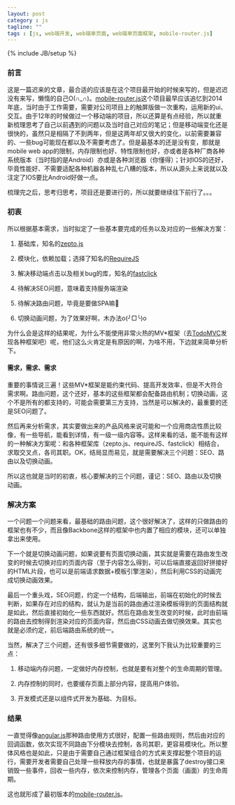 ```yaml
---
layout: post
category : js
tagline: ""
tags : [js, web端开发, web端单页面, web端单页面框架, mobile-router.js]
---
```

{% include JB/setup %}

### 前言

这是一篇迟来的文章，最合适的应该是在这个项目最开始的时候来写的，但是迟迟没有来写，懒惰的自己O(∩_∩)。[mobile-router.js](https://github.com/dolymood/mobile-router.js)这个项目最早应该追忆到2014年底，当时由于工作需要，需要对公司项目上的触屏版做一次重构，运用新的ui、交互。由于12年的时候做过一个移动端的项目，所以还算是有点经验，所以就重新梳理思考了自己以前遇到的问题以及当时自己对应的笔记；但是移动端变化还是很快的，虽然只是相隔了不到两年，但是这两年却又很大的变化，以前需要兼容的、一些bug可能现在都以及不需要考虑了。但是最基本的还是没有变，那就是mobile web app的限制，内存限制也好、特性限制也好，亦或者是各种厂商各种系统版本（当时指的是Android）亦或是各种浏览器（你懂得）；针对IOS的还好，毕竟性能好、不需要适配各种机器各种乱七八糟的版本，所以从源头上来说就以及注定了IOS要比Android好做一点。

梳理完之后，思考归思考，项目还是要进行的，所以就要继续往下前行了。。。

### 初衷

所以根据基本需求，当时拟定了一些基本要完成的任务以及对应的一些解决方案：

1. 基础库，知名的[zepto.js](http://zeptojs.com/)

1. 模块化，依赖加载；选择了知名的[RequireJS](http://requirejs.org/)

1. 解决移动端点击以及相关bug的库，知名的[fastclick](https://github.com/ftlabs/fastclick)

1. 待解决SEO问题，意味着支持服务端渲染

1. 待解决路由问题，毕竟是要做SPA嘛🐴

1. 切换动画问题，为了效果好啊，木办法o(╯□╰)o

为什么会是这样的结果呢，为什么不能使用非常火热的MV*框架（去[TodoMVC](http://todomvc.com/)发现各种框架吧）呢，他们这么火肯定是有原因的啊，为啥不用，下边就来简单分析下。

<!--more-->

#### 需求，需求、需求

重要的事情说三遍！这些MV*框架是能约束代码、提高开发效率，但是不大符合需求啊。路由问题，这个还好，基本的这些框架都会配备路由机制；切换动画，这个不是所有的都支持的，可能会需要第三方支持，当然是可以解决的，最重要的还是SEO问题了。

然后再来分析需求，其实要做出来的产品风格来说可能和一个应用商店性质比较像，有一些导航，能看到详情，有一级一级内容等。这样来看的话，能不能有这样的一种解决方案呢：和各种框架库（zepto.js、requireJS、fastclick）相结合，求取交叉点，各司其职。OK，结局显而易见，就是需要解决三个问题：SEO、路由以及切换动画。

所以这也就是当时的初衷，核心要解决的三个问题，谨记：SEO、路由以及切换动画。

### 解决方案

一个问题一个问题来看，最基础的路由问题，这个很好解决了，这样的只做路由的框架也有不少，而且像Backbone这样的框架中也内置了相应的模块，还可以单独拿出来使用。

下一个就是切换动画问题，如果说要有页面切换动画，其实就是需要在路由发生改变的时候去切换对应的页面内容（至于内容怎么得到，可以后端直接返回好拼接好的HTML片段，也可以是前端请求数据+模板引擎渲染），然后利用CSS的动画完成切换动画效果。

最后一个重头戏，SEO问题，约定一个结构，后端输出，前端在初始化的时候去判断，如果存在对应的结构，就认为是当前的路由通过渲染模板得到的页面结构就是如此，然后直接初始化一些东西就好。然后在路由发生改变的时候，此时由前端的路由去控制得到渲染对应的页面内容，然后由CSS动画去做切换效果。其实也就是必须约定，前后端路由系统的统一。

当然，解决了三个问题，还有很多细节需要做的，这里列下我认为比较重要的三点：

1. 移动端内存问题，一定做好内存控制，也就是要有对整个的生命周期的管理。

1. 内存控制的同时，也要缓存页面上部分内容，提高用户体验。

1. 开发模式还是以组件式开发为基础、为目标。

### 结果

一直觉得像[angular.js](https://angularjs.org)那种路由使用方式很好，配置一些路由规则，然后由对应的回调函数，依次实现不同路由下分模块去控制，各司其职，更容易模块化。所以整体风格也是如此，只是由于需要自己通过框架组合的方式来支撑起整个项目的运行，需要开发者需要自己处理一些释放内存的事情，也就是暴露了destroy接口来销毁一些事件，回收一些内存，依次来控制内存，管理各个页面（画面）的生命周期。

这也就形成了最初版本的[mobile-router.js](https://github.com/dolymood/mobile-router.js)。
